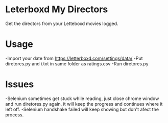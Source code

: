 # Leterboxd My Directors
Get the directors from your Letteboxd movies logged.

# Usage
-Import your date from https://letterboxd.com/settings/data/
-Put diretores.py and i.txt in same folder as ratings.csv
-Run diretores.py

# Issues
-Selenium sometimes get stuck while reading, just close chrome window and run diretores.py again, it will keep the progress and continues where it left off.
-Selenium handshake failed will keep showing but don't afect the process.
